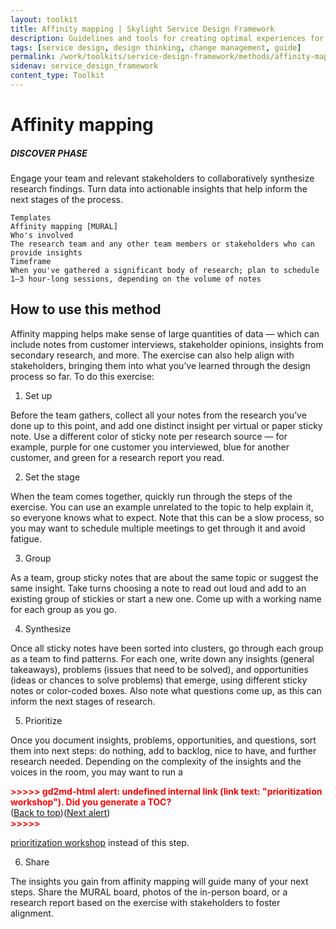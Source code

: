 ```yaml
---
layout: toolkit
title: Affinity mapping | Skylight Service Design Framework
description: Guidelines and tools for creating optimal experiences for both users and your organization.
tags: [service design, design thinking, change management, guide]
permalink: /work/toolkits/service-design-framework/methods/affinity-mapping/
sidenav: service_design_framework
content_type: Toolkit
---
```


# Affinity mapping


##### DISCOVER PHASE

Engage your team and relevant stakeholders to collaboratively synthesize research findings. Turn data into actionable insights that help inform the next stages of the process.


```
Templates
Affinity mapping [MURAL]
Who's involved
The research team and any other team members or stakeholders who can provide insights
Timeframe
When you've gathered a significant body of research; plan to schedule 1–3 hour-long sessions, depending on the volume of notes
```



## How to use this method

Affinity mapping helps make sense of large quantities of data — which can include notes from customer interviews, stakeholder opinions, insights from secondary research, and more. The exercise can also help align with stakeholders, bringing them into what you’ve learned through the design process so far. To do this exercise:



1. Set up

Before the team gathers, collect all your notes from the research you’ve done up to this point, and add one distinct insight per virtual or paper sticky note. Use a different color of sticky note per research source — for example, purple for one customer you interviewed, blue for another customer, and green for a research report you read.



2. Set the stage

When the team comes together, quickly run through the steps of the exercise. You can use an example unrelated to the topic to help explain it, so everyone knows what to expect. Note that this can be a slow process, so you may want to schedule multiple meetings to get through it and avoid fatigue.



3. Group

As a team, group sticky notes that are about the same topic or suggest the same insight. Take turns choosing a note to read out loud and add to an existing group of stickies or start a new one. Come up with a working name for each group as you go.



4. Synthesize

Once all sticky notes have been sorted into clusters, go through each group as a team to find patterns. For each one, write down any insights (general takeaways), problems (issues that need to be solved), and opportunities (ideas or chances to solve problems) that emerge, using different sticky notes or color-coded boxes. Also note what questions come up, as this can inform the next stages of research.



5. Prioritize

Once you document insights, problems, opportunities, and questions, sort them into next steps: do nothing, add to backlog, nice to have, and further research needed. Depending on the complexity of the insights and the voices in the room, you may want to run a

<p id="gdcalert30" ><span style="color: red; font-weight: bold">>>>>>  gd2md-html alert: undefined internal link (link text: "prioritization workshop"). Did you generate a TOC? </span><br>(<a href="#">Back to top</a>)(<a href="#gdcalert31">Next alert</a>)<br><span style="color: red; font-weight: bold">>>>>> </span></p>

[prioritization workshop](#heading=h.tzjr5i8s05y) instead of this step.



6. Share

The insights you gain from affinity mapping will guide many of your next steps. Share the MURAL board, photos of the in-person board, or a research report based on the exercise with stakeholders to foster alignment.

